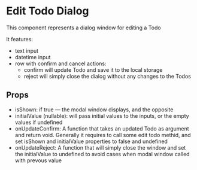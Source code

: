 # Edit Todo Dialog

This component represents a dialog window for editing a Todo

It features:

- text input
- datetime input
- row with confirm and cancel actions:
  - confirm will update Todo and save it to the local storage
  - reject will simply close the dialog without any changes to the Todos

## Props

- isShown: if true — the modal window displays, and the opposite
- initialValue (nullable): will pass initial values to the inputs, or the empty values if undefined
- onUpdateConfirm: A function that takes an updated Todo as argument and return void. Generally it requires to call some edit todo methid, and set isShown and initialValue properties to false and undefined
- onUpdateReject: A function that will simply close the window and set the initialValue to undefined to avoid cases when modal window called with prevous value
